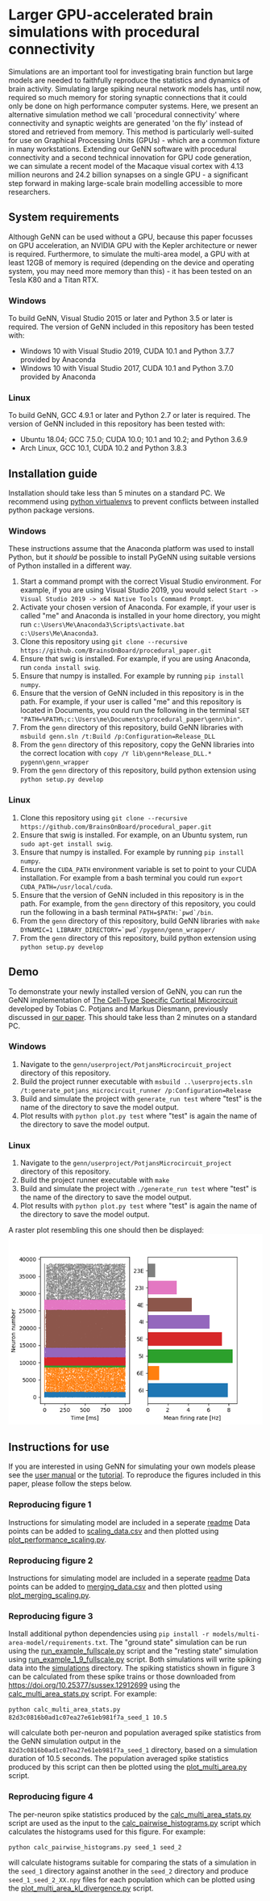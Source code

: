 # Larger GPU-accelerated brain simulations with procedural connectivity
Simulations are an important tool for investigating brain function but large models are needed to faithfully reproduce the statistics and dynamics of brain activity.
Simulating large spiking neural network models has, until now, required so much memory for storing synaptic connections that it could only be done on high performance computer systems. Here, we present an alternative simulation method we call 'procedural connectivity' where connectivity and synaptic weights are generated 'on the fly' instead of stored and retrieved from memory. This method is particularly well-suited for use on Graphical Processing Units (GPUs) - which are a common fixture in many workstations. Extending our GeNN software with procedural connectivity and a second technical innovation for GPU code generation, we can simulate a recent model of the Macaque visual cortex with 4.13 million neurons and 24.2 billion synapses on a single GPU - a significant step forward in making large-scale brain modelling accessible to more researchers.

## System requirements
Although GeNN can be used without a GPU, because this paper focusses on GPU acceleration, an NVIDIA GPU with the Kepler architecture or newer is required.
Furthermore, to simulate the multi-area model, a GPU with at least 12GB of memory is required (depending on the device and operating system, you may need more memory than this) - it has been tested on an Tesla K80 and a Titan RTX.

### Windows
To build GeNN, Visual Studio 2015 or later and Python 3.5 or later is required.
The version of GeNN included in this repository has been tested with:
* Windows 10 with Visual Studio 2019, CUDA 10.1 and Python 3.7.7 provided by Anaconda
* Windows 10 with Visual Studio 2017, CUDA 10.1 and Python 3.7.0 provided by Anaconda

### Linux
To build GeNN, GCC 4.9.1 or later and Python 2.7 or later is required.
The version of GeNN included in this repository has been tested with:
* Ubuntu 18.04; GCC 7.5.0; CUDA 10.0; 10.1 and 10.2; and Python 3.6.9
* Arch Linux, GCC 10.1, CUDA 10.2 and Python 3.8.3

## Installation guide
Installation should take less than 5 minutes on a standard PC.
We recommend using [python virtualenvs](https://pypi.org/project/virtualenv/) to prevent conflicts between installed python package versions.

### Windows
These instructions assume that the Anaconda platform was used to install Python, but it _should_ be possible to install PyGeNN using suitable versions of Python installed in a different way.
1. Start a command prompt with the correct Visual Studio environment. For example, if you are using Visual Studio 2019, you would select ``Start -> Visual Studio 2019 -> x64 Native Tools Command Prompt``.
2. Activate your chosen version of Anaconda. For example, if your user is called "me" and Anaconda is installed in your home directory, you might run ``c:\Users\Me\Anaconda3\Scripts\activate.bat c:\Users\Me\Anaconda3``.
3. Clone this repository using ``git clone --recursive https://github.com/BrainsOnBoard/procedural_paper.git``
4. Ensure that swig is installed. For example, if you are using Anaconda, run ``conda install swig``.
5. Ensure that numpy is installed. For example by running ``pip install numpy``.
6. Ensure that the version of GeNN included in this repository is in the path. For example, if your user is called "me" and this repository is located in Documents, you could run the following in the terminal ``SET "PATH=%PATH%;c:\Users\me\Documents\procedural_paper\genn\bin"``.
7. From the ``genn`` directory of this repository, build GeNN libraries with ``msbuild genn.sln /t:Build /p:Configuration=Release_DLL``
8. From the ``genn`` directory of this repository, copy the GeNN libraries into the correct location with ``copy /Y lib\genn*Release_DLL.* pygenn\genn_wrapper``
9. From the ``genn`` directory of this repository, build python extension using ``python setup.py develop``

### Linux
1. Clone this repository using ``git clone --recursive https://github.com/BrainsOnBoard/procedural_paper.git``
2. Ensure that swig is installed. For example, on an Ubuntu system, run ``sudo apt-get install swig``.
3. Ensure that numpy is installed. For example by running ``pip install numpy``.
4. Ensure the ``CUDA_PATH`` environment variable is set to point to your CUDA installation. For example from a bash terminal you could run ``export CUDA_PATH=/usr/local/cuda``.
5. Ensure that the version of GeNN included in this repository is in the path. For example, from the ``genn`` directory of this repository, you could run the following in a bash terminal ``PATH=$PATH:`pwd`/bin``.
6. From the ``genn`` directory of this repository, build GeNN libraries with ``make DYNAMIC=1 LIBRARY_DIRECTORY=`pwd`/pygenn/genn_wrapper/``
7. From the ``genn`` directory of this repository, build python extension using ``python setup.py develop``

## Demo
To demonstrate your newly installed version of GeNN, you can run the GeNN implementation of [The Cell-Type Specific Cortical Microcircuit](http://www.ncbi.nlm.nih.gov/pubmed/23203991) developed by Tobias C. Potjans and Markus Diesmann, previously discussed in [our paper](https://www.frontiersin.org/articles/10.3389/fnins.2018.00941).
This should take less than 2 minutes on a standard PC.

### Windows
1. Navigate to the ``genn/userproject/PotjansMicrocircuit_project`` directory of this repository.
2. Build the project runner executable with ``msbuild ..\userprojects.sln /t:generate_potjans_microcircuit_runner /p:Configuration=Release``
3. Build and simulate the project with ``generate_run test`` where "test" is the name of the directory to save the model output.
4. Plot results with ``python plot.py test`` where "test" is again the name of the directory to save the model output.

### Linux
1. Navigate to the ``genn/userproject/PotjansMicrocircuit_project`` directory of this repository.
2. Build the project runner executable with ``make``
3. Build and simulate the project with ``./generate_run test`` where "test" is the name of the directory to save the model output.
4. Plot results with ``python plot.py test`` where "test" is again the name of the directory to save the model output.

A raster plot resembling this one should then be displayed:
![Microcircuit output](microcircuit_demo.png)

## Instructions for use
If you are interested in using GeNN for simulating your own models please see the [user manual](https://genn-team.github.io/genn/documentation/4/html/index.html) or the [tutorial](https://github.com/neworderofjamie/new_genn_tutorials).
To reproduce the figures included in this paper, please follow the steps below.

### Reproducing figure 1
Instructions for simulating model are included in a seperate [readme](models/va_benchmark/README.md)
Data points can be added to [scaling_data.csv](scripts/scaling_data.csv) and then plotted using [plot_performance_scaling.py](scripts/plot_performance_scaling.py).

### Reproducing figure 2
Instructions for simulating model are included in a seperate [readme](models/neuron_merge/README.md)
Data points can be added to [merging_data.csv](scripts/merging_data.csv) and then plotted using [plot_merging_scaling.py](scripts/plot_merging_scaling.py).

### Reproducing figure 3
Install additional python dependencies using ``pip install -r models/multi-area-model/requirements.txt``.
The "ground state" simulation can be run using the [run_example_fullscale.py](https://github.com/neworderofjamie/multi-area-model/blob/master/run_example_fullscale.py) script and the "resting state" simulation using [run_example_1_9_fullscale.py](https://github.com/neworderofjamie/multi-area-model/blob/master/run_example_1_9_fullscale.py) script.
Both simulations will write spiking data into the [simulations](https://github.com/neworderofjamie/multi-area-model/blob/master/simulations) directory.
The spiking statistics shown in figure 3 can be calculated from these spike trains or those downloaded from https://doi.org/10.25377/sussex.12912699 using the [calc_multi_area_stats.py](scripts/calc_multi_area_stats.py) script. For example:
```
python calc_multi_area_stats.py 82d3c0816b0ad1c07ea27e61eb981f7a_seed_1 10.5
```
will calculate both per-neuron and population averaged spike statistics from the GeNN simulation output in the `82d3c0816b0ad1c07ea27e61eb981f7a_seed_1` directory, based on a simulation duration of 10.5 seconds.
The population averaged spike statistics produced by this script can then be plotted using the [plot_multi_area.py](scripts/plot_multi_area.py) script.

### Reproducing figure 4
The per-neuron spike statistics produced by the [calc_multi_area_stats.py](scripts/calc_multi_area_stats.py) script are used as the input to the [calc_pairwise_histograms.py](scripts/calc_pairwise_histograms.py) script which calculates the histograms used for this figure. For example:
```
python calc_pairwise_histograms.py seed_1 seed_2
```
will calculate histograms suitable for comparing the stats of a simulation in the ``seed_1`` directory against another in the ``seed_2`` directory and produce ``seed_1_seed_2_XX.npy`` files for each population which can be plotted using the [plot_multi_area_kl_divergence.py](scripts/plot_multi_area_kl_divergence.py) script.